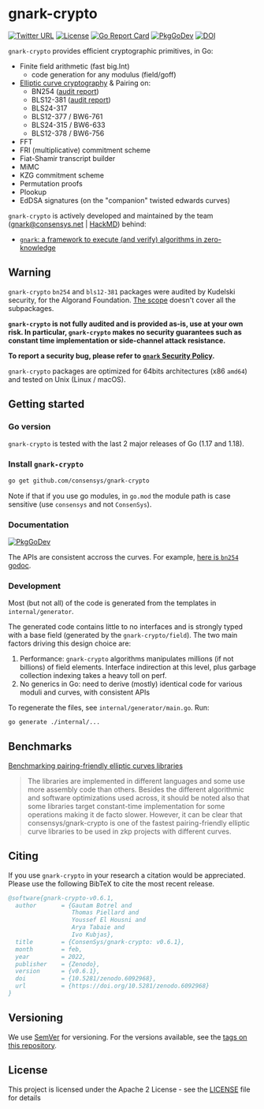 # gnark-crypto

[![Twitter URL](https://img.shields.io/twitter/url/https/twitter.com/gnark_team.svg?style=social&label=Follow%20%40gnark_team)](https://twitter.com/gnark_team) [![License](https://img.shields.io/badge/license-Apache%202-blue)](LICENSE)  [![Go Report Card](https://goreportcard.com/badge/github.com/ConsenSys/gnark-crypto)](https://goreportcard.com/badge/github.com/ConsenSys/gnark-crypto) [![PkgGoDev](https://pkg.go.dev/badge/mod/github.com/consensys/gnark-crypto)](https://pkg.go.dev/mod/github.com/consensys/gnark-crypto) [![DOI](https://zenodo.org/badge/DOI/10.5281/zenodo.5815453.svg)](https://doi.org/10.5281/zenodo.5815453)

`gnark-crypto` provides efficient cryptographic primitives, in Go:

* Finite field arithmetic (fast big.Int)
  * code generation for any modulus (field/goff)
* [Elliptic curve cryptography](ecc/ecc.md) & Pairing on:
  * BN254 ([audit report]())
  * BLS12-381 ([audit report]())
  * BLS24-317
  * BLS12-377 / BW6-761
  * BLS24-315 / BW6-633
  * BLS12-378 / BW6-756
* FFT
* FRI (multiplicative) commitment scheme
* Fiat-Shamir transcript builder
* MiMC
* KZG commitment scheme
* Permutation proofs
* Plookup
* EdDSA signatures (on the "companion" twisted edwards curves)

`gnark-crypto` is actively developed and maintained by the team (gnark@consensys.net | [HackMD](https://hackmd.io/@gnark)) behind:

* [`gnark`: a framework to execute (and verify) algorithms in zero-knowledge](https://github.com/consensys/gnark)

## Warning

`gnark-crypto` `bn254` and `bls12-381` packages were audited by Kudelski security, for the Algorand Foundation. [The scope]() doesn't cover all the subpackages.

**`gnark-crypto` is not fully audited and is provided as-is, use at your own risk. In particular, `gnark-crypto` makes no security guarantees such as constant time implementation or side-channel attack resistance.**

**To report a security bug, please refer to [`gnark` Security Policy](https://github.com/ConsenSys/gnark/blob/master/SECURITY.md).**

`gnark-crypto` packages are optimized for 64bits architectures (x86 `amd64`) and tested on Unix (Linux / macOS).

## Getting started

### Go version

`gnark-crypto` is tested with the last 2 major releases of Go (1.17 and 1.18).

### Install `gnark-crypto`

```bash
go get github.com/consensys/gnark-crypto
```

Note if that if you use go modules, in `go.mod` the module path is case sensitive (use `consensys` and not `ConsenSys`).

### Documentation

[![PkgGoDev](https://pkg.go.dev/badge/mod/github.com/consensys/gnark-crypto)](https://pkg.go.dev/mod/github.com/consensys/gnark-crypto)

The APIs are consistent accross the curves. For example, [here is `bn254` godoc](https://pkg.go.dev/github.com/consensys/gnark-crypto/ecc/bn254#pkg-overview).

### Development

Most (but not all) of the code is generated from the templates in `internal/generator`.

The generated code contains little to no interfaces and is strongly typed with a base field (generated by the `gnark-crypto/field`). The two main factors driving this design choice are:

1. Performance: `gnark-crypto` algorithms manipulates millions (if not billions) of field elements. Interface indirection at this level, plus garbage collection indexing takes a heavy toll on perf.
2. No generics in Go: need to derive (mostly) identical code for various moduli and curves, with consistent APIs

To regenerate the files, see `internal/generator/main.go`. Run:

```bash
go generate ./internal/...
```

## Benchmarks

[Benchmarking pairing-friendly elliptic curves libraries](https://hackmd.io/@gnark/eccbench) 

>The libraries are implemented in different languages and some use more assembly code than others. Besides the different algorithmic and software optimizations used across, it should be noted also that some libraries target constant-time implementation for some operations making it de facto slower. However, it can be clear that consensys/gnark-crypto is one of the fastest pairing-friendly elliptic curve libraries to be used in zkp projects with different curves.

## Citing

If you use `gnark-crypto` in your research a citation would be appreciated.
Please use the following BibTeX to cite the most recent release.

```bib
@software{gnark-crypto-v0.6.1,
  author       = {Gautam Botrel and
                  Thomas Piellard and
                  Youssef El Housni and
                  Arya Tabaie and
                  Ivo Kubjas},
  title        = {ConsenSys/gnark-crypto: v0.6.1},
  month        = feb,
  year         = 2022,
  publisher    = {Zenodo},
  version      = {v0.6.1},
  doi          = {10.5281/zenodo.6092968},
  url          = {https://doi.org/10.5281/zenodo.6092968}
}
```

## Versioning

We use [SemVer](http://semver.org/) for versioning. For the versions available, see the [tags on this repository](https://github.com/consensys/gnark-crypto/tags).

## License

This project is licensed under the Apache 2 License - see the [LICENSE](LICENSE) file for details